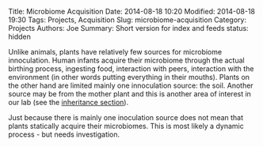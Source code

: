 Title: Microbiome Acquisition
Date: 2014-08-18 10:20
Modified: 2014-08-18 19:30
Tags: Projects, Acquisition
Slug: microbiome-acquisition
Category: Projects
Authors: Joe
Summary: Short version for index and feeds
status: hidden

Unlike animals, plants have relatively few sources for microbiome innoculation.  Human infants acquire their microbiome through the actual birthing process, ingesting food, interaction with peers, interaction with the environment (in other words putting everything in their mouths).  Plants on the other hand are limited mainly one innoculation source:  the soil.  Another source may be from the mother plant and this is another area of interest in our lab (see the [inheritance section]({filename}/pages/inheritance.md)).

Just because there is mainly one inoculation source does not mean that plants statically acquire their microbiomes.  This is most likely a dynamic process - but needs investigation.  